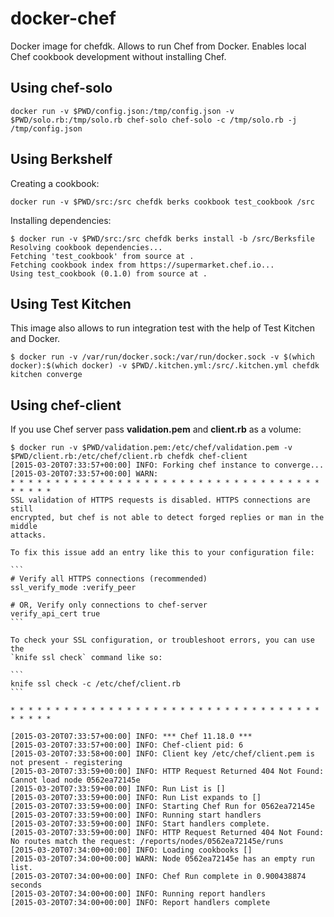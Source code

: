 # docker-chef

Docker image for chefdk. Allows to run Chef from Docker. Enables local Chef cookbook development without installing Chef.

## Using chef-solo

	docker run -v $PWD/config.json:/tmp/config.json -v $PWD/solo.rb:/tmp/solo.rb chef-solo chef-solo -c /tmp/solo.rb -j /tmp/config.json

## Using Berkshelf

Creating a cookbook:

	docker run -v $PWD/src:/src chefdk berks cookbook test_cookbook /src

Installing dependencies:

	$ docker run -v $PWD/src:/src chefdk berks install -b /src/Berksfile
	Resolving cookbook dependencies...
	Fetching 'test_cookbook' from source at .
	Fetching cookbook index from https://supermarket.chef.io...
	Using test_cookbook (0.1.0) from source at .

## Using Test Kitchen

This image also allows to run integration test with the help of Test Kitchen and Docker.

	$ docker run -v /var/run/docker.sock:/var/run/docker.sock -v $(which docker):$(which docker) -v $PWD/.kitchen.yml:/src/.kitchen.yml chefdk kitchen converge

## Using chef-client

If you use Chef server pass **validation.pem** and **client.rb** as a volume:

	$ docker run -v $PWD/validation.pem:/etc/chef/validation.pem -v $PWD/client.rb:/etc/chef/client.rb chefdk chef-client
	[2015-03-20T07:33:57+00:00] INFO: Forking chef instance to converge...
	[2015-03-20T07:33:57+00:00] WARN:
	* * * * * * * * * * * * * * * * * * * * * * * * * * * * * * * * * * * * * * * *
	SSL validation of HTTPS requests is disabled. HTTPS connections are still
	encrypted, but chef is not able to detect forged replies or man in the middle
	attacks.

	To fix this issue add an entry like this to your configuration file:

	```
	# Verify all HTTPS connections (recommended)
	ssl_verify_mode :verify_peer

	# OR, Verify only connections to chef-server
	verify_api_cert true
	```

	To check your SSL configuration, or troubleshoot errors, you can use the
	`knife ssl check` command like so:

	```
	knife ssl check -c /etc/chef/client.rb
	```

	* * * * * * * * * * * * * * * * * * * * * * * * * * * * * * * * * * * * * * * *

	[2015-03-20T07:33:57+00:00] INFO: *** Chef 11.18.0 ***
	[2015-03-20T07:33:57+00:00] INFO: Chef-client pid: 6
	[2015-03-20T07:33:58+00:00] INFO: Client key /etc/chef/client.pem is not present - registering
	[2015-03-20T07:33:59+00:00] INFO: HTTP Request Returned 404 Not Found: Cannot load node 0562ea72145e
	[2015-03-20T07:33:59+00:00] INFO: Run List is []
	[2015-03-20T07:33:59+00:00] INFO: Run List expands to []
	[2015-03-20T07:33:59+00:00] INFO: Starting Chef Run for 0562ea72145e
	[2015-03-20T07:33:59+00:00] INFO: Running start handlers
	[2015-03-20T07:33:59+00:00] INFO: Start handlers complete.
	[2015-03-20T07:33:59+00:00] INFO: HTTP Request Returned 404 Not Found: No routes match the request: /reports/nodes/0562ea72145e/runs
	[2015-03-20T07:34:00+00:00] INFO: Loading cookbooks []
	[2015-03-20T07:34:00+00:00] WARN: Node 0562ea72145e has an empty run list.
	[2015-03-20T07:34:00+00:00] INFO: Chef Run complete in 0.900438874 seconds
	[2015-03-20T07:34:00+00:00] INFO: Running report handlers
	[2015-03-20T07:34:00+00:00] INFO: Report handlers complete
